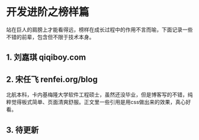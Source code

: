 # 开发进阶之榜样篇

站在巨人的肩膀上才能看得远，榜样在成长过程中的作用不言而喻，下面记录一些不错的前辈，包含但不限于技术本身。

## 1. 刘嘉琪 qiqiboy.com

## 2. 宋任飞 renfei.org/blog

北航本科，卡内基梅隆大学软件工程硕士，虽然还没毕业，但是博客写的不错，纯粹觉得板式简单、页面清爽舒服。正文里一些引用是用css做出来的效果，真心好看。

## 3. 待更新